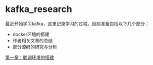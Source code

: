 # kafka_research
最近开始学习kafka，这里记录学习的过程。目前准备包括以下几个部分：
- docker环境的搭建
- 作者相关文章的总结
- 部分源码的研究与分析

[第一章：联调环境的搭建](kafka_research/docs/kafka-docker.md)